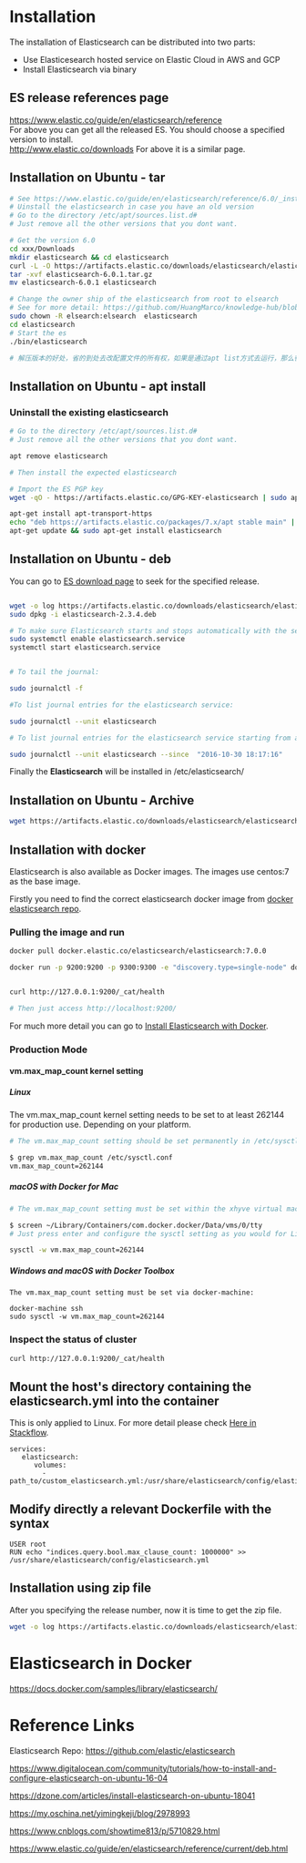 # Installation
The installation of Elasticsearch can be distributed into two parts:
* Use Elasticesearch hosted service on Elastic Cloud in AWS and GCP
* Install Elasticsearch via binary

## ES release references page
https://www.elastic.co/guide/en/elasticsearch/reference
<br>
For above you can get all the released ES. You should choose a specified version to install.<br>
http://www.elastic.co/downloads
For above it is a similar page.


## Installation on Ubuntu - tar
```sh
# See https://www.elastic.co/guide/en/elasticsearch/reference/6.0/_installation.html
# Uinstall the elasticsearch in case you have an old version
# Go to the directory /etc/apt/sources.list.d#
# Just remove all the other versions that you dont want.

# Get the version 6.0
cd xxx/Downloads
mkdir elasticsearch && cd elasticsearch
curl -L -O https://artifacts.elastic.co/downloads/elasticsearch/elasticsearch-6.0.1.tar.gz
tar -xvf elasticsearch-6.0.1.tar.gz
mv elasticsearch-6.0.1 elasticsearch

# Change the owner ship of the elasticsearch from root to elsearch
# See for more detail: https://github.com/HuangMarco/knowledge-hub/blob/dev/elk-stack/Elasticsearch/03-configuration/01-elasticsearch-config.md#create-elsearch-user-and-group-elsearch
sudo chown -R elsearch:elsearch  elasticsearch
cd elasticsearch
# Start the es
./bin/elasticsearch

# 解压版本的好处，省的到处去改配置文件的所有权，如果是通过apt list方式去运行，那么很麻烦的要去多个文件夹改变文件夹的所有权。

```
## Installation on Ubuntu - apt install

### Uninstall the existing elasticsearch

```sh
# Go to the directory /etc/apt/sources.list.d#
# Just remove all the other versions that you dont want.

apt remove elasticsearch

# Then install the expected elasticsearch

```

```sh
# Import the ES PGP key
wget -qO - https://artifacts.elastic.co/GPG-KEY-elasticsearch | sudo apt-key add -

apt-get install apt-transport-https
echo "deb https://artifacts.elastic.co/packages/7.x/apt stable main" | sudo tee -a /etc/apt/sources.list.d/elastic-7.x.list
apt-get update && sudo apt-get install elasticsearch


```


## Installation on Ubuntu - deb

You can go to [ES download page](https://www.elastic.co/downloads/past-releases) to seek for the specified release.
```sh

wget -o log https://artifacts.elastic.co/downloads/elasticsearch/elasticsearch-7.0.0-amd64.deb
sudo dpkg -i elasticsearch-2.3.4.deb

# To make sure Elasticsearch starts and stops automatically with the server, add its init script to the default runlevels.
sudo systemctl enable elasticsearch.service
systemctl start elasticsearch.service


# To tail the journal:

sudo journalctl -f

#To list journal entries for the elasticsearch service:

sudo journalctl --unit elasticsearch

# To list journal entries for the elasticsearch service starting from a given time:

sudo journalctl --unit elasticsearch --since  "2016-10-30 18:17:16"

```
Finally the **Elasticsearch** will be installed in /etc/elasticsearch/


## Installation on Ubuntu - Archive
```sh
wget https://artifacts.elastic.co/downloads/elasticsearch/elasticsearch-7.0.0-linux-x86_64.tar.gz

```

## Installation with docker
Elasticsearch is also available as Docker images. The images use centos:7 as the base image.

Firstly you need to find the correct elasticsearch docker image from [docker elasticsearch repo](https://www.docker.elastic.co/#).

### Pulling the image and run

```sh
docker pull docker.elastic.co/elasticsearch/elasticsearch:7.0.0

docker run -p 9200:9200 -p 9300:9300 -e "discovery.type=single-node" docker.elastic.co/elasticsearch/elasticsearch:7.0.0


curl http://127.0.0.1:9200/_cat/health

# Then just access http://localhost:9200/

```
For much more detail you can go to [Install Elasticsearch with Docker](https://www.elastic.co/guide/en/elasticsearch/reference/current/docker.html#docker).

### Production Mode

#### vm.max_map_count kernel setting

##### Linux
The vm.max_map_count kernel setting needs to be set to at least 262144 for production use. Depending on your platform.

```sh
# The vm.max_map_count setting should be set permanently in /etc/sysctl.conf:

$ grep vm.max_map_count /etc/sysctl.conf
vm.max_map_count=262144

```

##### macOS with Docker for Mac
```sh
# The vm.max_map_count setting must be set within the xhyve virtual machine:

$ screen ~/Library/Containers/com.docker.docker/Data/vms/0/tty
# Just press enter and configure the sysctl setting as you would for Linux:

sysctl -w vm.max_map_count=262144
```

##### Windows and macOS with Docker Toolbox
```
The vm.max_map_count setting must be set via docker-machine:

docker-machine ssh
sudo sysctl -w vm.max_map_count=262144
```


### Inspect the status of cluster
```sh
curl http://127.0.0.1:9200/_cat/health

```

## Mount the host's directory containing the elasticsearch.yml into the container
This is only applied to Linux. For more detail please check [Here in Stackflow](https://stackoverflow.com/questions/49751843/how-to-edit-elasticsearch-yml-in-a-docker-container).

```
services:
   elasticsearch:
      volumes:
        - path_to/custom_elasticsearch.yml:/usr/share/elasticsearch/config/elasticsearch.yml:ro
```

## Modify directly a relevant Dockerfile with the syntax
```
USER root
RUN echo "indices.query.bool.max_clause_count: 1000000" >> /usr/share/elasticsearch/config/elasticsearch.yml
```




## Installation using zip file
After you specifying the release number, now it is time to get the zip file.
```sh
wget -o log https://artifacts.elastic.co/downloads/elasticsearch/elasticsearch-7.0.0-windows-x86_64.zip

```

# Elasticsearch in Docker
https://docs.docker.com/samples/library/elasticsearch/


# Reference Links
Elasticsearch Repo: https://github.com/elastic/elasticsearch
<br>

https://www.digitalocean.com/community/tutorials/how-to-install-and-configure-elasticsearch-on-ubuntu-16-04

https://dzone.com/articles/install-elasticsearch-on-ubuntu-18041

https://my.oschina.net/yimingkeji/blog/2978993

https://www.cnblogs.com/showtime813/p/5710829.html

https://www.elastic.co/guide/en/elasticsearch/reference/current/deb.html



